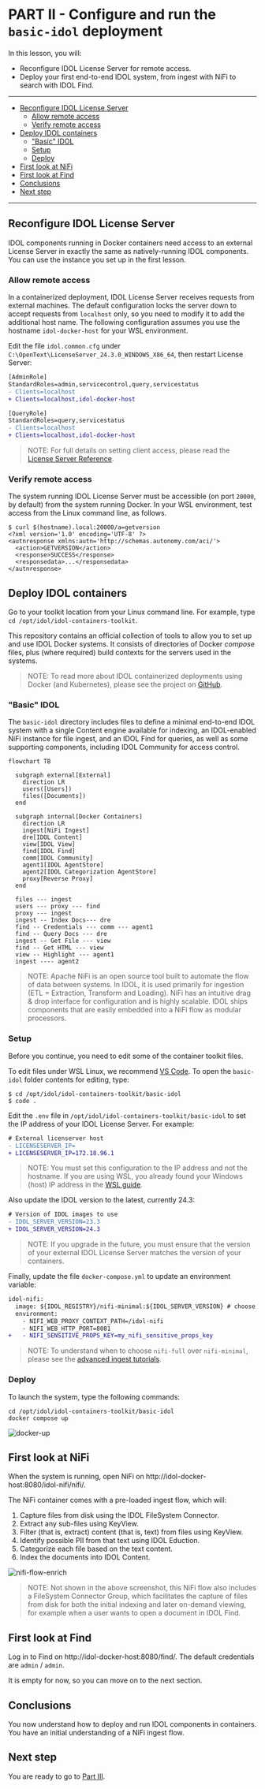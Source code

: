 # PART II - Configure and run the `basic-idol` deployment

In this lesson, you will:

- Reconfigure IDOL License Server for remote access.
- Deploy your first end-to-end IDOL system, from ingest with NiFi to search with IDOL Find.

---

- [Reconfigure IDOL License Server](#reconfigure-idol-license-server)
  - [Allow remote access](#allow-remote-access)
  - [Verify remote access](#verify-remote-access)
- [Deploy IDOL containers](#deploy-idol-containers)
  - ["Basic" IDOL](#basic-idol)
  - [Setup](#setup)
  - [Deploy](#deploy)
- [First look at NiFi](#first-look-at-nifi)
- [First look at Find](#first-look-at-find)
- [Conclusions](#conclusions)
- [Next step](#next-step)

---

## Reconfigure IDOL License Server

IDOL components running in Docker containers need access to an external License Server in exactly the same as natively-running IDOL components. You can use the instance you set up in the first lesson.

### Allow remote access

In a containerized deployment, IDOL License Server receives requests from external machines. The default configuration locks the server down to accept requests from `localhost` only, so you need to modify it to add the additional host name. The following configuration assumes you use the hostname `idol-docker-host` for your WSL environment.

Edit the file `idol.common.cfg` under `C:\OpenText\LicenseServer_24.3.0_WINDOWS_X86_64`, then restart License Server:

```diff
[AdminRole]
StandardRoles=admin,servicecontrol,query,servicestatus
- Clients=localhost
+ Clients=localhost,idol-docker-host

[QueryRole]
StandardRoles=query,servicestatus
- Clients=localhost
+ Clients=localhost,idol-docker-host
```

> NOTE: For full details on setting client access, please read the [License Server Reference](https://www.microfocus.com/documentation/idol/IDOL_24_3/LicenseServer_24.3_Documentation/Help/Content/Configuration/AuthorizationRoles/_ACI_Clients.htm).

### Verify remote access

The system running IDOL License Server must be accessible (on port `20000`, by default) from the system running Docker. In your WSL environment, test access from the Linux command line, as follows.

```
$ curl $(hostname).local:20000/a=getversion
<?xml version='1.0' encoding='UTF-8' ?>
<autnresponse xmlns:autn='http://schemas.autonomy.com/aci/'>
  <action>GETVERSION</action>
  <response>SUCCESS</response>
  <responsedata>...</responsedata>
</autnresponse>
```

## Deploy IDOL containers

Go to your toolkit location from your Linux command line. For example, type `cd /opt/idol/idol-containers-toolkit`.  

This repository contains an official collection of tools to allow you to set up and use IDOL Docker systems.  It consists of directories of Docker *compose* files, plus (where required) build contexts for the servers used in the systems.

> NOTE: To read more about IDOL containerized deployments using Docker (and Kubernetes), please see the project on [GitHub](https://github.com/opentext-idol/idol-containers-toolkit).

### "Basic" IDOL

The `basic-idol` directory includes files to define a minimal end-to-end IDOL system with a single Content engine available for indexing, an IDOL-enabled NiFi instance for file ingest, and an IDOL Find for queries, as well as some supporting components, including IDOL Community for access control.

```mermaid
flowchart TB

  subgraph external[External]
    direction LR
    users([Users])
    files([Documents])
  end

  subgraph internal[Docker Containers]
    direction LR
    ingest[NiFi Ingest]
    dre[IDOL Content]
    view[IDOL View]
    find[IDOL Find]
    comm[IDOL Community]
    agent1[IDOL AgentStore]
    agent2[IDOL Categorization AgentStore]
    proxy[Reverse Proxy]
  end

  files --- ingest
  users --- proxy --- find
  proxy --- ingest
  ingest -- Index Docs--- dre 
  find -- Credentials --- comm --- agent1
  find -- Query Docs --- dre
  ingest -- Get File --- view
  find -- Get HTML --- view
  view -- Highlight --- agent1
  ingest ---- agent2
```

> NOTE: Apache NiFi is an open source tool built to automate the flow of data between systems. In IDOL, it is used primarily for ingestion (ETL = Extraction, Transform and Loading). NiFi has an intuitive drag & drop interface for configuration and is highly scalable. IDOL ships components that are easily embedded into a NiFi flow as modular processors. 

### Setup

Before you continue, you need to edit some of the container toolkit files.

To edit files under WSL Linux, we recommend [VS Code](https://code.visualstudio.com/). To open the `basic-idol` folder contents for editing, type:
```
$ cd /opt/idol/idol-containers-toolkit/basic-idol
$ code .
```

Edit the `.env` file in `/opt/idol/idol-containers-toolkit/basic-idol` to set the IP address of your IDOL License Server. For example:

```diff
# External licenserver host
- LICENSESERVER_IP=
+ LICENSESERVER_IP=172.18.96.1
```

> NOTE: You must set this configuration to the IP address and not the hostname. If you are using WSL, you already found your Windows (host) IP address in the [WSL guide](./SETUP_WINDOWS_WSL.md#network-access).

Also update the IDOL version to the latest, currently 24.3:

```diff
# Version of IDOL images to use
- IDOL_SERVER_VERSION=23.3
+ IDOL_SERVER_VERSION=24.3
```

> NOTE: If you upgrade in the future, you must ensure that the version of your external IDOL License Server matches the version of your containers.

Finally, update the file `docker-compose.yml` to update an environment variable:

```diff
idol-nifi:
  image: ${IDOL_REGISTRY}/nifi-minimal:${IDOL_SERVER_VERSION} # choose nifi-minimal or nifi-full
  environment:
    - NIFI_WEB_PROXY_CONTEXT_PATH=/idol-nifi
    - NIFI_WEB_HTTP_PORT=8081
+   - NIFI_SENSITIVE_PROPS_KEY=my_nifi_sensitive_props_key
```

> NOTE: To understand when to choose `nifi-full` over `nifi-minimal`, please see the [advanced ingest tutorials](../../README.md#ingest-and-enrichment). 

### Deploy

To launch the system, type the following commands:

```
cd /opt/idol/idol-containers-toolkit/basic-idol
docker compose up
```

![docker-up](figs/docker-up.png)

## First look at NiFi

When the system is running, open NiFi on http://idol-docker-host:8080/idol-nifi/nifi/.  

The NiFi container comes with a pre-loaded ingest flow, which will:

1. Capture files from disk using the IDOL FileSystem Connector.
1. Extract any sub-files using KeyView.
1. Filter (that is, extract) content (that is, text) from files using KeyView.
1. Identify possible PII from that text using IDOL Eduction.
1. Categorize each file based on the text content.
1. Index the documents into IDOL Content.

![nifi-flow-enrich](figs/nifi-flow-enrich.png)

> NOTE: Not shown in the above screenshot, this NiFi flow also includes a FileSystem Connector Group, which facilitates the capture of files from disk for both the initial indexing and later on-demand viewing, for example when a user wants to open a document in IDOL Find.

## First look at Find

Log in to Find on http://idol-docker-host:8080/find/. The default credentials are `admin` / `admin`.  

It is empty for now, so you can move on to the next section.

## Conclusions

You now understand how to deploy and run IDOL components in containers. You have an initial understanding of a NiFi ingest flow.

## Next step

You are ready to go to [Part III](./PART_III.md).
